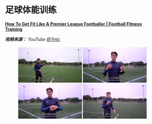 # 足球体能训练

[**How To Get Fit Like A Premier League Footballer | Football Fitness Training**](https://www.youtube.com/watch?v=yczsxBmN8GE&t=4s)

_**视频来源：** YouTube [@7mlc](https://www.youtube.com/@7mlc/videos)_

<figure align="center">
    <img src="./figures/fitness.jpg">
</figure>
